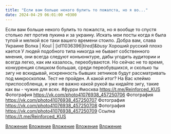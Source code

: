 ```yaml
---
title: "Если вам больше некого булить то пожалста, но я во..."
date: 2024-04-29 06:01:00 +0300
---
```


Если вам больше некого булить то пожалста, но я вообще то спустя столько лет против пукина и за украину. Искать мои посты когда я была тупой и мелкой все таки вашего времени стоило. Добра вам, слава Украине
Волка | Koul | [id11036396|*tired]&busy*
Хороший русский плохо кается
У людей подобного типа никогда не бывает собственного мнения, они всегда следуют конъюнктуре, дабы угодить аудитории и всегда легко, как им казалось, переобуваются.
Но сейчас не то время, конкуренция слишком большая, среди переобувшихся, и сколько ты зигу не вскидывай, искренность бывших зетников будут рассматривать под микроскопом.
Тест не пройден.
А какой итог? На Вас клеймо приспособленца, и уже не важно какой рукой вы кидайте зигу, такие как вы - чужие для всех.
#фурри #москва
https://t.me/Reinforced_KUS
Фотография
<a class="vk-attach" href="https://vk.com/photo41076938_457250706">https://vk.com/photo41076938_457250706</a>
Фотография
<a class="vk-attach" href="https://vk.com/photo41076938_457250707">https://vk.com/photo41076938_457250707</a>
Фотография
<a class="vk-attach" href="https://vk.com/photo41076938_457250708">https://vk.com/photo41076938_457250708</a>
Фотография
<a class="vk-attach" href="https://vk.com/photo41076938_457250709">https://vk.com/photo41076938_457250709</a>
Ссылка
https://t.me/Reinforced_KUS

<a class="vk-attach" href="https://vk.com/photo41076938_457250706">Вложение</a>
<a class="vk-attach" href="https://vk.com/photo41076938_457250707">Вложение</a>
<a class="vk-attach" href="https://vk.com/photo41076938_457250708">Вложение</a>
<a class="vk-attach" href="https://vk.com/photo41076938_457250709">Вложение</a>
[Вложение](https://t.me/Reinforced_KUS)

